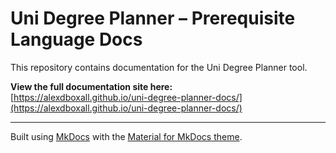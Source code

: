 # Uni Degree Planner – Prerequisite Language Docs

This repository contains documentation for the Uni Degree Planner tool.

**View the full documentation site here:**  
[https://alexdboxall.github.io/uni-degree-planner-docs/](https://alexdboxall.github.io/uni-degree-planner-docs/)

---

Built using [MkDocs](https://www.mkdocs.org/) with the [Material for MkDocs theme](https://squidfunk.github.io/mkdocs-material/).